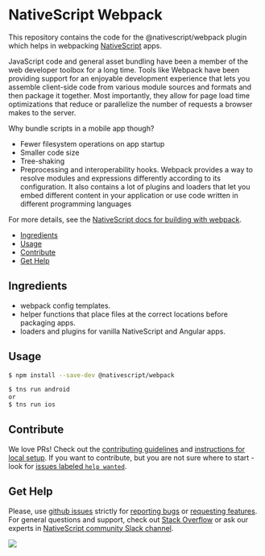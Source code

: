 # NativeScript Webpack

This repository contains the code for the @nativescript/webpack plugin which helps in webpacking [NativeScript](https://www.nativescript.org/) apps.

JavaScript code and general asset bundling have been a member of the web developer toolbox for a long time. Tools like Webpack have been providing support for an enjoyable development experience that lets you assemble client-side code from various module sources and formats and then package it together. Most importantly, they allow for page load time optimizations that reduce or parallelize the number of requests a browser makes to the server.

Why bundle scripts in a mobile app though? 

- Fewer filesystem operations on app startup
- Smaller code size
- Tree-shaking
- Preprocessing and interoperability hooks. Webpack provides a way to resolve modules and expressions differently according to its configuration. It also contains a lot of plugins and loaders that let you embed different content in your application or use code written in different programming languages

For more details, see the [NativeScript docs for building with webpack](http://docs.nativescript.org/angular/best-practices/bundling-with-webpack.html).

<!-- TOC depthFrom:2 -->

- [Ingredients](#ingredients)
- [Usage](#usage)
- [Contribute](#contribute)
- [Get Help](#get-help)

<!-- /TOC -->

## Ingredients

* webpack config templates.
* helper functions that place files at the correct locations before packaging apps.
* loaders and plugins for vanilla NativeScript and Angular apps.

## Usage

```sh
$ npm install --save-dev @nativescript/webpack

$ tns run android
or
$ tns run ios
```

## Contribute
We love PRs! Check out the [contributing guidelines](CONTRIBUTING.md) and [instructions for local setup](https://github.com/NativeScript/nativescript-dev-webpack/blob/master/CONTRIBUTING.md#setup). If you want to contribute, but you are not sure where to start - look for [issues labeled `help wanted`](https://github.com/NativeScript/nativescript-dev-webpack/issues?q=is%3Aopen+is%3Aissue+label%3A%22help+wanted%22).

## Get Help 
Please, use [github issues](https://github.com/NativeScript/nativescript-dev-webpack/issues) strictly for [reporting bugs](CONTRIBUTING.md#reporting-bugs) or [requesting features](CONTRIBUTING.md#requesting-features). For general questions and support, check out [Stack Overflow](https://stackoverflow.com/questions/tagged/nativescript) or ask our experts in [NativeScript community Slack channel](http://developer.telerik.com/wp-login.php?action=slack-invitation).
  
![](https://ga-beacon.appspot.com/UA-111455-24/nativescript/nativescript-dev-webpack?pixel) 


